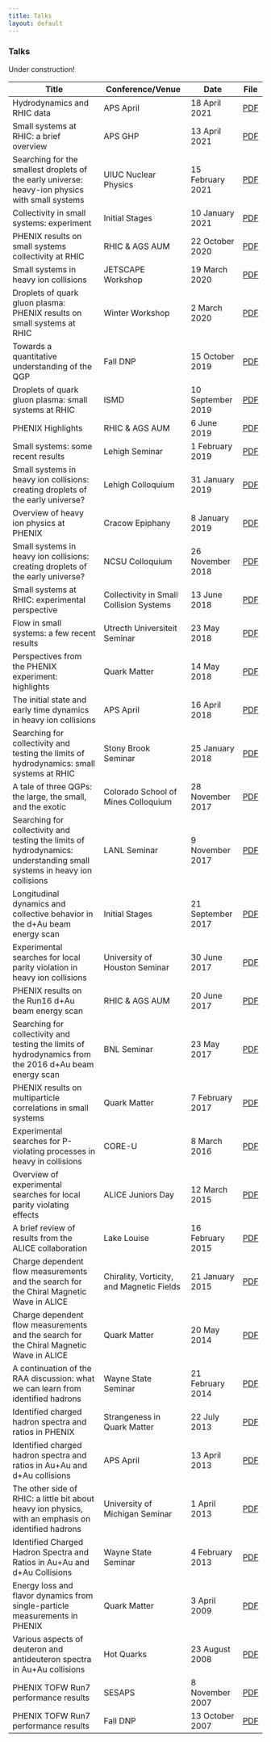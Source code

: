 ```yaml
---
title: Talks
layout: default
---
```




### Talks

Under construction!

Title | Conference/Venue | Date | File
----- | ---------- | ---- | ----
Hydrodynamics and RHIC data | APS April | 18 April 2021 | [PDF](/assets/talks/aps21.pdf)
Small systems at RHIC: a brief overview | APS GHP | 13 April 2021 | [PDF](/assets/talks/ghp21.pdf)
Searching for the smallest droplets of the early universe: heavy-ion physics with small systems | UIUC Nuclear Physics | 15 February 2021 | [PDF](/assets/talks/uiuc.pdf)
Collectivity in small systems: experiment | Initial Stages | 10 January 2021 | [PDF](/assets/talks/is21.pdf)
PHENIX results on small systems collectivity at RHIC | RHIC & AGS AUM | 22 October 2020 | [PDF](/assets/talks/aum20.pdf)
Small systems in heavy ion collisions | JETSCAPE Workshop | 19 March 2020 | [PDF](/assets/talks/jetscape.pdf)
Droplets of quark gluon plasma: PHENIX results on small systems at RHIC | Winter Workshop | 2 March 2020 | [PDF](/assets/talks/wwnd20.pdf)
Towards a quantitative understanding of the QGP | Fall DNP | 15 October 2019 | [PDF](/assets/talks/dnp19.pdf)
Droplets of quark gluon plasma: small systems at RHIC | ISMD | 10 September 2019 | [PDF](/assets/talks/ismd19.pdf)
PHENIX Highlights | RHIC & AGS AUM | 6 June 2019 | [PDF](/assets/talks/phenix_aum19.pdf)
Small systems: some recent results | Lehigh Seminar | 1 February 2019 | [PDF](/assets/talks/lehigh_seminar.pdf)
Small systems in heavy ion collisions: creating droplets of the early universe? | Lehigh Colloquium | 31 January 2019 | [PDF](/assets/talks/lehigh_colloquium.pdf)
Overview of heavy ion physics at PHENIX | Cracow Epiphany | 8 January 2019 | [PDF](/assets/talks/phenix_cec19.pdf)
Small systems in heavy ion collisions: creating droplets of the early universe? | NCSU Colloquium | 26 November 2018 | [PDF](/assets/talks/ncsu.pdf)
Small systems at RHIC: experimental perspective | Collectivity in Small Collision Systems | 13 June 2018 | [PDF](/assets/talks/cscs18.pdf)
Flow in small systems: a few recent results | Utrecth Universiteit Seminar | 23 May 2018 | [PDF](/assets/talks/uu.pdf)
Perspectives from the PHENIX experiment: highlights | Quark Matter | 14 May 2018 | [PDF](/assets/talks/phenix_qm18.pdf)
The initial state and early time dynamics in heavy ion collisions | APS April | 16 April 2018 | [PDF](/assets/talks/aps18.pdf)
Searching for collectivity and testing the limits of hydrodynamics: small systems at RHIC | Stony Brook Seminar | 25 January 2018 | [PDF](/assets/talks/stony.pdf)
A tale of three QGPs: the large, the small, and the exotic | Colorado School of Mines Colloquium | 28 November 2017 | [PDF](/assets/talks/mines.pdf)
Searching for collectivity and testing the limits of hydrodynamics: understanding small systems in heavy ion collisions | LANL Seminar | 9 November 2017 | [PDF](/assets/talks/lanl.pdf)
Longitudinal dynamics and collective behavior in the d+Au beam energy scan | Initial Stages | 21 September 2017 | [PDF](/assets/talks/is17.pdf)
Experimental searches for local parity violation in heavy ion collisions | University of Houston Seminar | 30 June 2017 | [PDF](/assets/talks/houston.pdf)
PHENIX results on the Run16 d+Au beam energy scan | RHIC & AGS AUM | 20 June 2017 | [PDF](/assets/talks/aum17.pdf)
Searching for collectivity and testing the limits of hydrodynamics from the 2016 d+Au beam energy scan | BNL Seminar | 23 May 2017 | [PDF](/assets/talks/bnl.pdf)
PHENIX results on multiparticle correlations in small systems | Quark Matter | 7 February 2017 | [PDF](/assets/talks/qm17.pdf)
Experimental searches for P-violating processes in heavy in collisions | CORE-U | 8 March 2016 | [PDF](/assets/talks/coreu.pdf)
Overview of experimental searches for local parity violating effects | ALICE Juniors Day | 12 March 2015 | [PDF](/assets/talks/ajd.pdf)
A brief review of results from the ALICE collaboration | Lake Louise | 16 February 2015 | [PDF](/assets/talks/llwi.pdf)
Charge dependent flow measurements and the search for the Chiral Magnetic Wave in ALICE | Chirality, Vorticity, and Magnetic Fields | 21 January 2015 | [PDF](/assets/talks/ucla15.pdf)
Charge dependent flow measurements and the search for the Chiral Magnetic Wave in ALICE | Quark Matter | 20 May 2014 | [PDF](/assets/talks/qm14.pdf)
A continuation of the RAA discussion: what we can learn from identified hadrons | Wayne State Seminar | 21 February 2014 | [PDF](/assets/talks/wsu14.pdf)
Identified charged hadron spectra and ratios in PHENIX | Strangeness in Quark Matter | 22 July 2013 | [PDF](/assets/talks/sqm13.pdf)
Identified charged hadron spectra and ratios in Au+Au and d+Au collisions | APS April | 13 April 2013 | [PDF](/assets/talks/aps13.pdf)
The other side of RHIC: a little bit about heavy ion physics, with an emphasis on identified hadrons | University of Michigan Seminar | 1 April 2013 | [PDF](/assets/talks/um.pdf)
Identified Charged Hadron Spectra and Ratios in Au+Au and d+Au Collisions | Wayne State Seminar | 4 February 2013 | [PDF](/assets/talks/wsu13.pdf)
Energy loss and flavor dynamics from single-particle measurements in PHENIX | Quark Matter | 3 April 2009 | [PDF](/assets/talks/qm09.pdf)
Various aspects of deuteron and antideuteron spectra in Au+Au collisions | Hot Quarks | 23 August 2008 | [PDF](/assets/talks/hq08.pdf)
PHENIX TOFW Run7 performance results | SESAPS | 8 November 2007 | [PDF](/assets/talks/sesaps07.pdf)
PHENIX TOFW Run7 performance results | Fall DNP | 13 October 2007 | [PDF](/assets/talks/dnp07.pdf)












